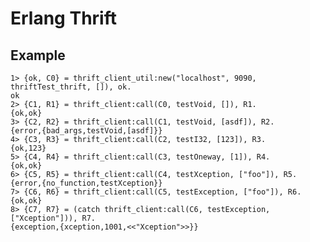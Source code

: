 Erlang Thrift
=============

Example
-------

    1> {ok, C0} = thrift_client_util:new("localhost", 9090, thriftTest_thrift, []), ok.
    ok
    2> {C1, R1} = thrift_client:call(C0, testVoid, []), R1.
    {ok,ok}
    3> {C2, R2} = thrift_client:call(C1, testVoid, [asdf]), R2.
    {error,{bad_args,testVoid,[asdf]}}
    4> {C3, R3} = thrift_client:call(C2, testI32, [123]), R3.
    {ok,123}
    5> {C4, R4} = thrift_client:call(C3, testOneway, [1]), R4.
    {ok,ok}
    6> {C5, R5} = thrift_client:call(C4, testXception, ["foo"]), R5.
    {error,{no_function,testXception}}
    7> {C6, R6} = thrift_client:call(C5, testException, ["foo"]), R6.
    {ok,ok}
    8> {C7, R7} = (catch thrift_client:call(C6, testException, ["Xception"])), R7.
    {exception,{xception,1001,<<"Xception">>}}
